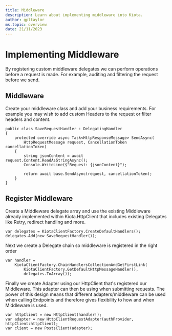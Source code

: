 ```yaml
---
title: Middleware
description: Learn about implementing middleware into Kiota.
author: gpltaylor
ms.topic: overview
date: 21/11/2023
---
```


# Implementing Middleware
By registering custom middleware delegates we can perform operations before a request is made. For example, auditing and filtering the request before we send.

## Middleware
Create your middleware class and add your business requirements. For example you may wish to add custom Headers to the request or filter headers and content.

```
public class SaveRequestHandler : DelegatingHandler
{
    protected override async Task<HttpResponseMessage> SendAsync(
        HttpRequestMessage request, CancellationToken cancellationToken)
    {
        string jsonContent = await request.Content.ReadAsStringAsync();
        Console.WriteLine($"Request: {jsonContent}");

        return await base.SendAsync(request, cancellationToken);
    }
}
```
## Register Middleware
Create a Middleware delegate array and use the existing Middleware already implemented within Kiota.HttpClient that includes existing Delegates like Retry, redirect handling and more.

```
var delegates = KiotaClientFactory.CreateDefaultHandlers();
delegates.Add(new SaveRequestHandler());
```
Next we create a Delegate chain so middleware is registered in the right order

```
var handler =
    KiotaClientFactory.ChainHandlersCollectionAndGetFirstLink(
        KiotaClientFactory.GetDefaultHttpMessageHandler(),
        delegates.ToArray());
```

Finally we create Adapter using our HttpClient that's registered our Middleware. This adapter can then be using when submitting requests. The power of this design means that different adapters/middleware can be used when calling Endpoints and therefore gives flexibility to how and when Middleware is used.

```
var httpClient = new HttpClient(handler!);
var adapter = new HttpClientRequestAdapter(authProvider, httpClient:httpClient);
var client = new PostsClient(adapter);
```
